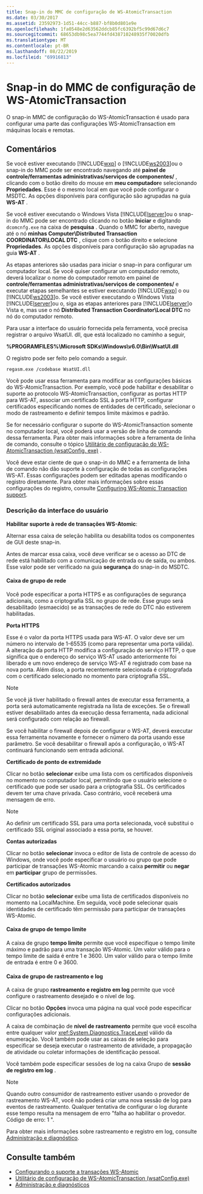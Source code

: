 ```yaml
---
title: Snap-in do MMC de configuração de WS-AtomicTransaction
ms.date: 03/30/2017
ms.assetid: 23592973-1d51-44cc-b887-bf8b0d801e9e
ms.openlocfilehash: 1fa0548e2d63562ddcb85fc6392bf5c99d67d6c7
ms.sourcegitcommit: 68653db98c5ea7744fd438710248935f70020dfb
ms.translationtype: MT
ms.contentlocale: pt-BR
ms.lasthandoff: 08/22/2019
ms.locfileid: "69916813"
---
```

# <a name="ws-atomictransaction-configuration-mmc-snap-in"></a>Snap-in do MMC de configuração de WS-AtomicTransaction
O snap-in MMC de configuração do WS-AtomicTransaction é usado para configurar uma parte das configurações WS-AtomicTransaction em máquinas locais e remotas.  
  
## <a name="remarks"></a>Comentários  
 Se você estiver executando [!INCLUDE[wxp](../../../includes/wxp-md.md)] o [!INCLUDE[ws2003](../../../includes/ws2003-md.md)]ou o snap-in do MMC pode ser encontrado navegando até **painel de controle/ferramentas administrativas/serviços de componentes/** , clicando com o botão direito do mouse em **meu computador**e selecionando **Propriedades**. Esse é o mesmo local em que você pode configurar o MSDTC. As opções disponíveis para configuração são agrupadas na guia **WS-AT** .  
  
 Se você estiver executando o Windows Vista [!INCLUDE[lserver](../../../includes/lserver-md.md)]ou o snap-in do MMC pode ser encontrado clicando no botão **Iniciar** e digitando `dcomcnfg.exe` na caixa de **pesquisa** . Quando o MMC for aberto, navegue até o nó **minhas Computer\Distributed Transaction COORDINATOR\LOCAL DTC** , clique com o botão direito e selecione **Propriedades**. As opções disponíveis para configuração são agrupadas na guia **WS-AT** .  
  
 As etapas anteriores são usadas para iniciar o snap-in para configurar um computador local. Se você quiser configurar um computador remoto, deverá localizar o nome do computador remoto em painel de **controle/ferramentas administrativas/serviços de componentes/** e executar etapas semelhantes se estiver executando [!INCLUDE[wxp](../../../includes/wxp-md.md)] o ou [!INCLUDE[ws2003](../../../includes/ws2003-md.md)]o. Se você estiver executando o Windows Vista [!INCLUDE[lserver](../../../includes/lserver-md.md)]ou o, siga as etapas anteriores para [!INCLUDE[lserver](../../../includes/lserver-md.md)]o Vista e, mas use o nó **Distributed Transaction Coordinator\Local DTC** no nó do computador remoto.  
  
 Para usar a interface do usuário fornecida pela ferramenta, você precisa registrar o arquivo WsatUI. dll, que está localizado no caminho a seguir,  
  
 **%PROGRAMFILES%\Microsoft SDKs\Windows\v6.0\Bin\WsatUI.dll**  
  
 O registro pode ser feito pelo comando a seguir.  
  
```Output  
regasm.exe /codebase WsatUI.dll  
```  
  
 Você pode usar essa ferramenta para modificar as configurações básicas do WS-AtomicTransaction. Por exemplo, você pode habilitar e desabilitar o suporte ao protocolo WS-AtomicTransaction, configurar as portas HTTP para WS-AT, associar um certificado SSL à porta HTTP, configurar certificados especificando nomes de entidades de certificado, selecionar o modo de rastreamento e definir tempos limite máximos e padrão.  
  
 Se for necessário configurar o suporte do WS-AtomicTransaction somente no computador local, você poderá usar a versão de linha de comando dessa ferramenta. Para obter mais informações sobre a ferramenta de linha de comando, consulte o tópico [Utilitário de configuração do WS-AtomicTransaction (wsatConfig. exe)](../../../docs/framework/wcf/ws-atomictransaction-configuration-utility-wsatconfig-exe.md) .  
  
 Você deve estar ciente de que o snap-in do MMC e a ferramenta de linha de comando não dão suporte à configuração de todas as configurações WS-AT. Essas configurações podem ser editadas apenas modificando o registro diretamente. Para obter mais informações sobre essas configurações do registro, consulte [Configuring WS-Atomic Transaction support](../../../docs/framework/wcf/feature-details/configuring-ws-atomic-transaction-support.md).  
  
### <a name="user-interface-description"></a>Descrição da interface do usuário  
 **Habilitar suporte à rede de transações WS-Atomic**:  
  
 Alternar essa caixa de seleção habilita ou desabilita todos os componentes de GUI deste snap-in.  
  
 Antes de marcar essa caixa, você deve verificar se o acesso ao DTC de rede está habilitado com a comunicação de entrada ou de saída, ou ambos. Esse valor pode ser verificado na guia **segurança** do snap-in do MSDTC.  
  
#### <a name="network-group-box"></a>Caixa de grupo de rede  
 Você pode especificar a porta HTTPS e as configurações de segurança adicionais, como a criptografia SSL no grupo de rede. Esse grupo será desabilitado (esmaecido) se as transações de rede do DTC não estiverem habilitadas.  
  
 **Porta HTTPS**  
  
 Esse é o valor da porta HTTPS usada para WS-AT. O valor deve ser um número no intervalo de 1-65535 (como para representar uma porta válida). A alteração da porta HTTP modifica a configuração do serviço HTTP, o que significa que o endereço do serviço WS-AT usado anteriormente foi liberado e um novo endereço de serviço WS-AT é registrado com base na nova porta. Além disso, a porta recentemente selecionada é criptografada com o certificado selecionado no momento para criptografia SSL.  
  
> [!NOTE]
> Se você já tiver habilitado o firewall antes de executar essa ferramenta, a porta será automaticamente registrada na lista de exceções. Se o firewall estiver desabilitado antes da execução dessa ferramenta, nada adicional será configurado com relação ao firewall.  
  
 Se você habilitar o firewall depois de configurar o WS-AT, deverá executar essa ferramenta novamente e fornecer o número da porta usando esse parâmetro. Se você desabilitar o firewall após a configuração, o WS-AT continuará funcionando sem entrada adicional.  
  
 **Certificado de ponto de extremidade**  
  
 Clicar no botão **selecionar** exibe uma lista com os certificados disponíveis no momento no computador local, permitindo que o usuário selecione o certificado que pode ser usado para a criptografia SSL. Os certificados devem ter uma chave privada. Caso contrário, você receberá uma mensagem de erro.  
  
> [!NOTE]
> Ao definir um certificado SSL para uma porta selecionada, você substitui o certificado SSL original associado a essa porta, se houver.  
  
 **Contas autorizadas**  
  
 Clicar no botão **selecionar** invoca o editor de lista de controle de acesso do Windows, onde você pode especificar o usuário ou grupo que pode participar de transações WS-Atomic marcando a caixa **permitir** ou **negar** em **participar** grupo de permissões.  
  
 **Certificados autorizados**  
  
 Clicar no botão **selecionar** exibe uma lista de certificados disponíveis no momento na LocalMachine. Em seguida, você pode selecionar quais identidades de certificado têm permissão para participar de transações WS-Atomic.  
  
#### <a name="timeout-group-box"></a>Caixa de grupo de tempo limite  
 A caixa de grupo **tempo limite** permite que você especifique o tempo limite máximo e padrão para uma transação WS-Atomic. Um valor válido para o tempo limite de saída é entre 1 e 3600. Um valor válido para o tempo limite de entrada é entre 0 e 3600.  
  
#### <a name="tracing-and-logging-group-box"></a>Caixa de grupo de rastreamento e log  
 A caixa de grupo **rastreamento e registro em log** permite que você configure o rastreamento desejado e o nível de log.  
  
 Clicar no botão **Opções** invoca uma página na qual você pode especificar configurações adicionais.  
  
 A caixa de combinação de **nível de rastreamento** permite que você escolha entre qualquer valor <xref:System.Diagnostics.TraceLevel> válido da enumeração. Você também pode usar as caixas de seleção para especificar se deseja executar o rastreamento de atividade, a propagação de atividade ou coletar informações de identificação pessoal.  
  
 Você também pode especificar sessões de log na caixa Grupo de **sessão de registro em log** .  
  
> [!NOTE]
> Quando outro consumidor de rastreamento estiver usando o provedor de rastreamento WS-AT, você não poderá criar uma nova sessão de log para eventos de rastreamento. Qualquer tentativa de configurar o log durante esse tempo resulta na mensagem de erro "falha ao habilitar o provedor. Código de erro: 1 ".  
  
 Para obter mais informações sobre rastreamento e registro em log, consulte [Administração e diagnóstico](../../../docs/framework/wcf/diagnostics/index.md).  
  
## <a name="see-also"></a>Consulte também

- [Configurando o suporte a transações WS-Atomic](../../../docs/framework/wcf/feature-details/configuring-ws-atomic-transaction-support.md)
- [Utilitário de configuração de WS-AtomicTransaction (wsatConfig.exe)](../../../docs/framework/wcf/ws-atomictransaction-configuration-utility-wsatconfig-exe.md)
- [Administração e diagnósticos](../../../docs/framework/wcf/diagnostics/index.md)
